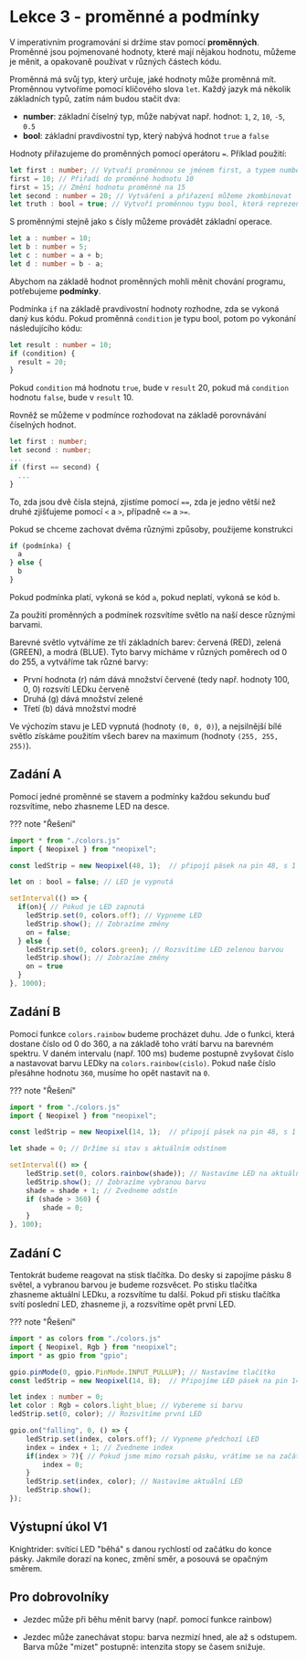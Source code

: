 # Lekce 3 - proměnné a podmínky

V imperativním programování si držíme stav pomocí **proměnných**. Proměnné jsou pojmenované hodnoty,
které mají nějakou hodnotu, můžeme je měnit, a opakovaně používat v různých částech kódu.

Proměnná má svůj typ, který určuje, jaké hodnoty může proměnná mít. Proměnnou vytvoříme pomocí
klíčového slova `let`.
Každý jazyk má několik základních typů, zatím nám budou stačit dva:

- **number**: základní číselný typ, může nabývat např. hodnot: `1`, `2`, `10`, `-5`, `0.5`
- **bool**: základní pravdivostní typ, který nabývá hodnot `true` a `false`

Hodnoty přiřazujeme do proměnných pomocí operátoru `=`. Příklad použití:

```ts
let first : number; // Vytvoří proměnnou se jménem first, a typem number
first = 10; // Přiřadí do proměnné hodnotu 10
first = 15; // Změní hodnotu proměnné na 15
let second : number = 20; // Vytváření a přiřazení můžeme zkombinovat
let truth : bool = true; // Vytvoří proměnnou typu bool, která reprezentuje pravdu
```

S proměnnými stejně jako s čísly můžeme provádět základní operace.

```ts
let a : number = 10;
let b : number = 5;
let c : number = a + b;
let d : number = b - a;
```

Abychom na základě hodnot proměnných mohli měnit chování programu, potřebujeme **podmínky**.

Podmínka `if` na základě pravdivostní hodnoty rozhodne, zda se vykoná daný kus kódu. Pokud proměnná
`condition` je typu bool, potom po vykonání následujícího kódu:
```ts
let result : number = 10;
if (condition) {
  result = 20;
}
```

Pokud `condition` má hodnotu `true`, bude v `result` 20, pokud má `condition` hodnotu `false`, bude v `result` 10.

Rovněž se můžeme v podmínce rozhodovat na základě porovnávání číselných hodnot.

```ts
let first : number;
let second : number;
...
if (first == second) {
  ...
}
```

To, zda jsou dvě čísla stejná, zjistíme pomocí `==`, zda je jedno větší než druhé zjišťujeme pomocí `<` a `>`, případně `<=` a `>=`.

Pokud se chceme zachovat dvěma různými způsoby, použijeme konstrukci

```ts
if (podmínka) {
  a 
} else { 
  b 
}
```

Pokud podmínka platí, vykoná se kód `a`, pokud neplatí, vykoná se kód `b`.

Za použití proměnných a podmínek rozsvítíme světlo na naší desce různými barvami.

Barevné světlo vytváříme ze tří základních barev: červená (RED), zelená (GREEN), a modrá (BLUE).
Tyto barvy mícháme v různých poměrech od 0 do 255, a vytváříme tak různé barvy:

- První hodnota (r) nám dává množství červené (tedy např. hodnoty 100, 0, 0) rozsvítí LEDku červeně
- Druhá (g) dává množství zelené
- Třetí (b) dává množství modré

Ve výchozím stavu je LED vypnutá (hodnoty `(0, 0, 0)`), a nejsilnější bílé světlo získáme použitím všech
barev na maximum (hodnoty `(255, 255, 255)`).

## Zadání A

Pomocí jedné proměnné se stavem a podmínky každou sekundu buď rozsvítíme, nebo zhasneme LED na desce.

??? note "Řešení"
  ```ts
  import * from "./colors.js"
  import { Neopixel } from "neopixel";

  const ledStrip = new Neopixel(48, 1);  // připojí pásek na pin 48, s 1 ledkou

  let on : bool = false; // LED je vypnutá

  setInterval(() => {
    if(on){ // Pokud je LED zapnutá
      ledStrip.set(0, colors.off); // Vypneme LED
      ledStrip.show(); // Zobrazíme změny
      on = false;
    } else {
      ledStrip.set(0, colors.green); // Rozsvítíme LED zelenou barvou
      ledStrip.show(); // Zobrazíme změny
      on = true
    }
  }, 1000);
  ```

## Zadání B

Pomocí funkce `colors.rainbow` budeme procházet duhu. Jde o funkci, která dostane číslo od 0 do 360,
a na základě toho vrátí barvu na barevném spektru. V daném intervalu (např. 100 ms) budeme postupně zvyšovat číslo a nastavovat barvu LEDky na `colors.rainbow(cislo)`. Pokud naše číslo přesáhne hodnotu `360`, musíme ho
opět nastavit na `0`.

??? note "Řešení"
  ```ts
  import * from "./colors.js"
  import { Neopixel } from "neopixel";

  const ledStrip = new Neopixel(14, 1);  // připojí pásek na pin 48, s 1 ledkou

  let shade = 0; // Držíme si stav s aktuálním odstínem

  setInterval(() => {
      ledStrip.set(0, colors.rainbow(shade)); // Nastavíme LED na aktuální odstín
      ledStrip.show(); // Zobrazíme vybranou barvu
      shade = shade + 1; // Zvedneme odstín
      if (shade > 360) {
          shade = 0;
      }
  }, 100);
  ```

## Zadání C

Tentokrát budeme reagovat na stisk tlačítka.
Do desky si zapojíme pásku 8 světel, a vybranou barvou je budeme rozsvěcet.
Po stisku tlačítka zhasneme aktuální LEDku, a rozsvítíme tu další.
Pokud při stisku tlačítka svítí poslední LED, zhasneme ji, a rozsvítíme opět první LED.

??? note "Řešení"
  ```ts
  import * as colors from "./colors.js"
  import { Neopixel, Rgb } from "neopixel";
  import * as gpio from "gpio";

  gpio.pinMode(0, gpio.PinMode.INPUT_PULLUP); // Nastavíme tlačítko
  const ledStrip = new Neopixel(14, 8);  // Připojíme LED pásek na pin 14

  let index : number = 0;
  let color : Rgb = colors.light_blue; // Vybereme si barvu
  ledStrip.set(0, color); // Rozsvítíme první LED

  gpio.on("falling", 0, () => {
      ledStrip.set(index, colors.off); // Vypneme předchozí LED
      index = index + 1; // Zvedneme index
      if(index > 7){ // Pokud jsme mimo rozsah pásku, vrátíme se na začátek
          index = 0;
      }
      ledStrip.set(index, color); // Nastavíme aktuální LED
      ledStrip.show();
  });
  ```

## Výstupní úkol V1

Knightrider: svítící LED "běhá" s danou rychlostí od začátku do konce pásky.
Jakmile dorazí na konec, změní směr, a posouvá se opačným směrem.

## Pro dobrovolníky

- Jezdec může při běhu měnit barvy (např. pomocí funkce rainbow)

- Jezdec může zanechávat stopu: barva nezmizí hned, ale až s odstupem. Barva může "mizet" postupně: intenzita stopy se časem snižuje.
